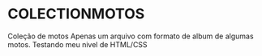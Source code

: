 # COLECTIONMOTOS
Coleção de motos
Apenas um arquivo com formato de album de algumas motos.
Testando meu nivel de HTML/CSS


